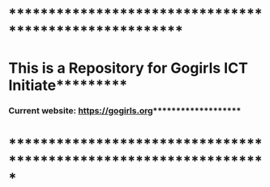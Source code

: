 # ******************************************************
# This is a Repository for Gogirls ICT Initiate*********
### Current website: https://gogirls.org*******************
# *****************************************************************